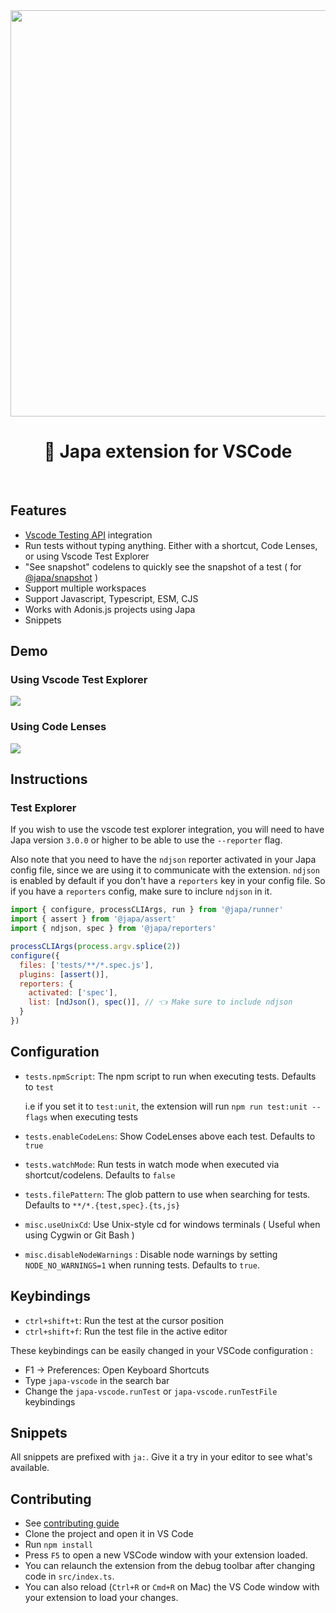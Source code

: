 <div align="center">
  <img width="650px" src="https://user-images.githubusercontent.com/8337858/187943614-8faa9500-d7e8-463c-b5f7-3ece742827fd.png" />
  <h1>🧪 Japa extension for VSCode</h1> <br/>
</div>

## Features
* [Vscode Testing API](https://code.visualstudio.com/api/extension-guides/testing) integration 
* Run tests without typing anything. Either with a shortcut, Code Lenses, or using Vscode Test Explorer
* "See snapshot" codelens to quickly see the snapshot of a test ( for [@japa/snapshot](https://github.com/japa/snapshot) )
* Support multiple workspaces
* Support Javascript, Typescript, ESM, CJS
* Works with Adonis.js projects using Japa
* Snippets

## Demo

### Using Vscode Test Explorer
![](https://github.com/Julien-R44/japa-vscode/assets/8337858/0eba59be-3897-4a70-95a2-06b1195b85b0)

### Using Code Lenses
![](https://user-images.githubusercontent.com/8337858/187944316-c1b5f0c4-2ea2-46f1-9437-a7433db8a2eb.gif)

## Instructions

### Test Explorer
If you wish to use the vscode test explorer integration, you will need to have Japa version `3.0.0` or higher to be able to use the `--reporter` flag.

Also note that you need to have the `ndjson` reporter activated in your Japa config file, since we are using it to communicate with the extension. `ndjson` is enabled by default if you don't have a `reporters` key in your config file. So if you have a `reporters` config, make sure to inclure `ndjson` in it.

```js
import { configure, processCLIArgs, run } from '@japa/runner'
import { assert } from '@japa/assert'
import { ndjson, spec } from '@japa/reporters'

processCLIArgs(process.argv.splice(2))
configure({
  files: ['tests/**/*.spec.js'],
  plugins: [assert()],
  reporters: {
    activated: ['spec'],
    list: [ndJson(), spec()], // 👈 Make sure to include ndjson
  }
})
```

## Configuration
- `tests.npmScript`: The npm script to run when executing tests. Defaults to `test`

  i.e if you set it to `test:unit`, the extension will run `npm run test:unit --flags` when executing tests
- `tests.enableCodeLens`: Show CodeLenses above each test. Defaults to `true`
- `tests.watchMode`: Run tests in watch mode when executed via shortcut/codelens. Defaults to `false`
- `tests.filePattern`: The glob pattern to use when searching for tests. Defaults to `**/*.{test,spec}.{ts,js}`
- `misc.useUnixCd`: Use Unix-style cd for windows terminals ( Useful when using Cygwin or Git Bash )
- `misc.disableNodeWarnings` : Disable node warnings by setting `NODE_NO_WARNINGS=1` when running tests. Defaults to `true`. 

## Keybindings
- `ctrl+shift+t`: Run the test at the cursor position
- `ctrl+shift+f`: Run the test file in the active editor

These keybindings can be easily changed in your VSCode configuration : 

- F1 -> Preferences: Open Keyboard Shortcuts
- Type `japa-vscode` in the search bar
- Change the `japa-vscode.runTest` or `japa-vscode.runTestFile` keybindings

## Snippets

All snippets are prefixed with `ja:`. Give it a try in your editor to see what's available.

## Contributing
* See [contributing guide](./.github/CONTRIBUTING.md)
* Clone the project and open it in VS Code
* Run `npm install`
* Press `F5` to open a new VSCode window with your extension loaded.
* You can relaunch the extension from the debug toolbar after changing code in `src/index.ts`.
* You can also reload (`Ctrl+R` or `Cmd+R` on Mac) the VS Code window with your extension to load your changes.
